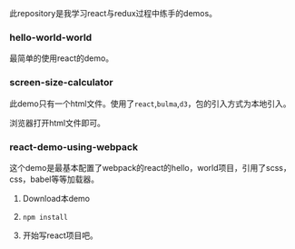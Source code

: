 此repository是我学习react与redux过程中练手的demos。
### hello-world-world
最简单的使用react的demo。
### screen-size-calculator
此demo只有一个html文件。使用了`react`,`bulma`,`d3`，包的引入方式为本地引入。

浏览器打开html文件即可。

### react-demo-using-webpack

这个demo是最基本配置了webpack的react的hello，world项目，引用了scss，css，babel等等加载器。

1. Download本demo


2. ```npm install```
3. 开始写react项目吧。